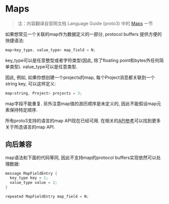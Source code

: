 # Maps

> 注：内容翻译自官网文档 Language Guide (proto3) 中的 [Maps](https://developers.google.com/protocol-buffers/docs/proto3#maps) 一节

如果想常见一个关联的map作为数据定义的一部分, protocol buffers 提供方便的快捷语法:

```java
map<key_type, value_type> map_field = N;
```

key_type可以是任意整型或者字符类型(因此, 除了floating point和bytes外任何简单类型). value_type可以是任意类型.

因此, 例如, 如果你想创建一个projects的map, 每个Project消息都关联到一个string key, 可以这样定义:

```java
map<string, Project> projects = 3;
```

map字段不能重复. 另外注意map值的游历顺序是未定义的, 因此不能假设map元素保持特定顺序.

所有proto3支持的语言的map API现在已经可用. 在相关的[API参考](https://developers.google.com/protocol-buffers/docs/reference/overview)可以找到更多关于所选语言的map API.

## 向后兼容

map语法和下面的代码等同, 因此不支持map的protocol buffers实现依然可以处理数据:

```java
message MapFieldEntry {
  key_type key = 1;
  value_type value = 2;
}

repeated MapFieldEntry map_field = N;
```

